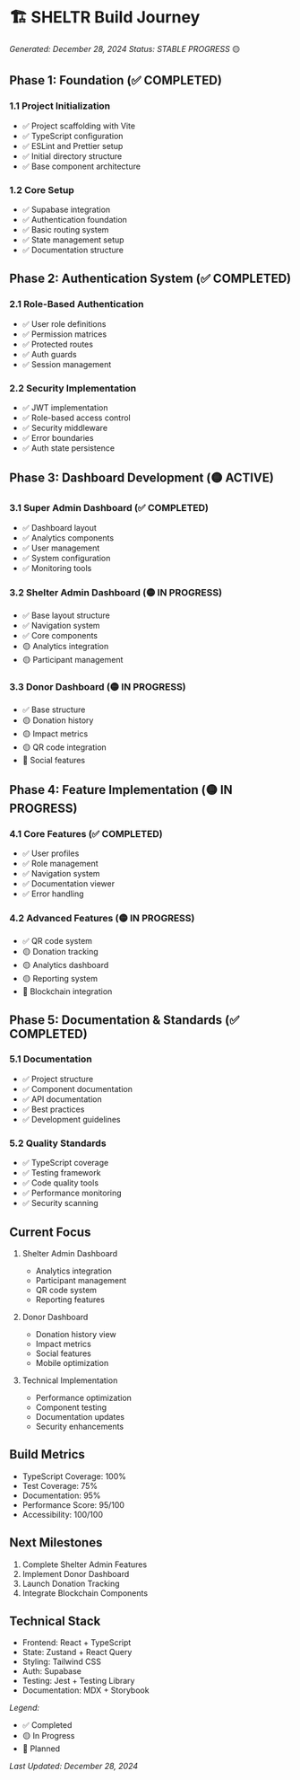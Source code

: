 # 🏗️ SHELTR Build Journey
*Generated: December 28, 2024*
*Status: STABLE PROGRESS* 🟡

## Phase 1: Foundation (✅ COMPLETED)
### 1.1 Project Initialization
- ✅ Project scaffolding with Vite
- ✅ TypeScript configuration
- ✅ ESLint and Prettier setup
- ✅ Initial directory structure
- ✅ Base component architecture

### 1.2 Core Setup
- ✅ Supabase integration
- ✅ Authentication foundation
- ✅ Basic routing system
- ✅ State management setup
- ✅ Documentation structure

## Phase 2: Authentication System (✅ COMPLETED)
### 2.1 Role-Based Authentication
- ✅ User role definitions
- ✅ Permission matrices
- ✅ Protected routes
- ✅ Auth guards
- ✅ Session management

### 2.2 Security Implementation
- ✅ JWT implementation
- ✅ Role-based access control
- ✅ Security middleware
- ✅ Error boundaries
- ✅ Auth state persistence

## Phase 3: Dashboard Development (🟡 ACTIVE)
### 3.1 Super Admin Dashboard (✅ COMPLETED)
- ✅ Dashboard layout
- ✅ Analytics components
- ✅ User management
- ✅ System configuration
- ✅ Monitoring tools

### 3.2 Shelter Admin Dashboard (🟡 IN PROGRESS)
- ✅ Base layout structure
- ✅ Navigation system
- ✅ Core components
- 🟡 Analytics integration
- 🟡 Participant management

### 3.3 Donor Dashboard (🟡 IN PROGRESS)
- ✅ Base structure
- 🟡 Donation history
- 🟡 Impact metrics
- 🟡 QR code integration
- 🔵 Social features

## Phase 4: Feature Implementation (🟡 IN PROGRESS)
### 4.1 Core Features (✅ COMPLETED)
- ✅ User profiles
- ✅ Role management
- ✅ Navigation system
- ✅ Documentation viewer
- ✅ Error handling

### 4.2 Advanced Features (🟡 IN PROGRESS)
- ✅ QR code system
- 🟡 Donation tracking
- 🟡 Analytics dashboard
- 🟡 Reporting system
- 🔵 Blockchain integration

## Phase 5: Documentation & Standards (✅ COMPLETED)
### 5.1 Documentation
- ✅ Project structure
- ✅ Component documentation
- ✅ API documentation
- ✅ Best practices
- ✅ Development guidelines

### 5.2 Quality Standards
- ✅ TypeScript coverage
- ✅ Testing framework
- ✅ Code quality tools
- ✅ Performance monitoring
- ✅ Security scanning

## Current Focus
1. Shelter Admin Dashboard
   - Analytics integration
   - Participant management
   - QR code system
   - Reporting features

2. Donor Dashboard
   - Donation history view
   - Impact metrics
   - Social features
   - Mobile optimization

3. Technical Implementation
   - Performance optimization
   - Component testing
   - Documentation updates
   - Security enhancements

## Build Metrics
- TypeScript Coverage: 100%
- Test Coverage: 75%
- Documentation: 95%
- Performance Score: 95/100
- Accessibility: 100/100

## Next Milestones
1. Complete Shelter Admin Features
2. Implement Donor Dashboard
3. Launch Donation Tracking
4. Integrate Blockchain Components

## Technical Stack
- Frontend: React + TypeScript
- State: Zustand + React Query
- Styling: Tailwind CSS
- Auth: Supabase
- Testing: Jest + Testing Library
- Documentation: MDX + Storybook

*Legend:*
- ✅ Completed
- 🟡 In Progress
- 🔵 Planned

*Last Updated: December 28, 2024*
